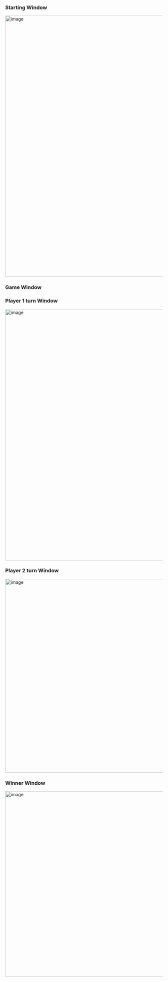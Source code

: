 
 
 
 ### Starting Window
<img width="835" alt="image" src="https://github.com/Aryan-Goel7/SocketGame/assets/95496613/185fea14-a68f-4580-a2ab-bdf7c77851be">

### Game Window 

### Player 1 turn Window 
<img width="803" alt="image" src="https://github.com/Aryan-Goel7/SocketGame/assets/95496613/b512ca1d-cc50-49a1-94bf-607eb2f6b275">

### Player 2 turn Window
<img width="619" alt="image" src="https://github.com/Aryan-Goel7/SocketGame/assets/95496613/5543d1e3-c28f-448a-8296-ff7be4a87239">

### Winner Window 
<img width="593" alt="image" src="https://github.com/Aryan-Goel7/SocketGame/assets/95496613/9f854ae4-d8e1-4664-a694-97edae78d047">
